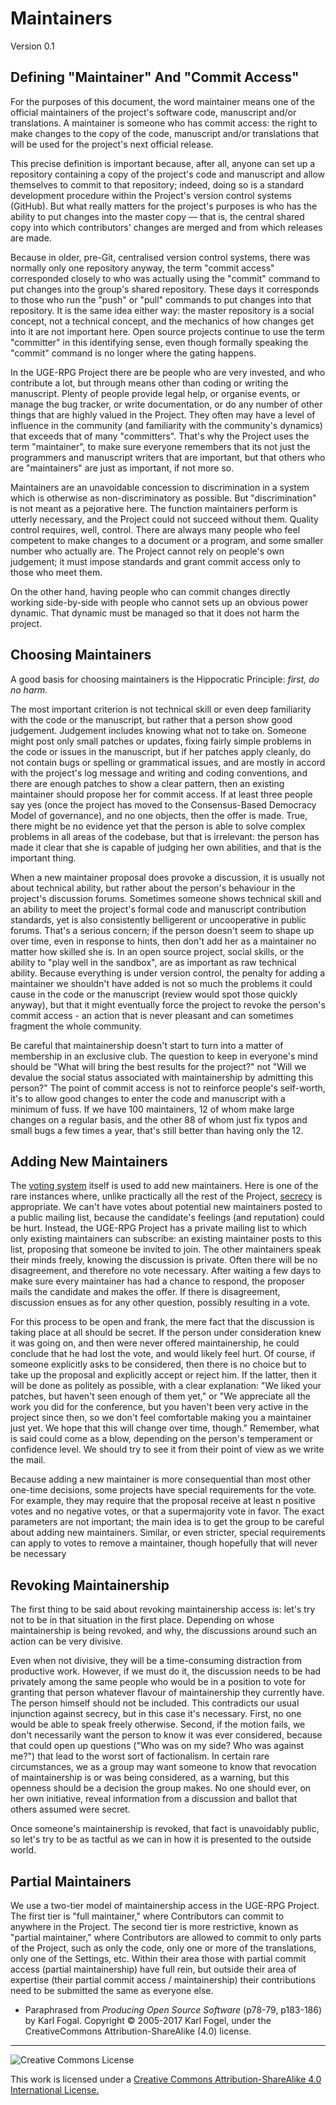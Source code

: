 # Maintainers

Version 0.1

## Defining "Maintainer" And "Commit Access"

For the purposes of this document, the word maintainer means one of the official maintainers of the project's software code, manuscript and/or translations. A maintainer is someone who has commit access: the right to make changes to the copy of the code, manuscript and/or translations that will be used for the project's next official release.

This precise definition is important because, after all, anyone can set up a repository containing a copy of the project's code and manuscript and allow themselves to commit to that repository; indeed, doing so is a standard development procedure within the Project's version control systems (GitHub). But what really matters for the project's purposes is who has the ability to put changes into the master copy — that is, the central shared copy into which contributors' changes are merged and from which releases are made.

Because in older, pre-Git, centralised version control systems, there was normally only one repository anyway, the term "commit access" corresponded closely to who was actually using the "commit" command to put changes into the group's shared repository. These days it corresponds to those who run the "push" or "pull" commands to put changes into that repository. It is the same idea either way: the master repository is a social concept, not a technical concept, and the mechanics of how changes get into it are not important here. Open source projects continue to use the term "committer" in this identifying sense, even though formally speaking the "commit" command is no longer where the gating happens.

In the UGE-RPG Project there are be people who are very invested, and who contribute a lot, but through means other than coding or writing the manuscript. Plenty of people provide legal help, or organise events, or manage the bug tracker, or write documentation, or do any number of other things that are highly valued in the Project. They often may have a level of influence in the community (and familiarity with the community's dynamics) that exceeds that of many "committers". That's why the Project uses the term "maintainer", to make sure everyone remembers that its not just the programmers and manuscript writers that are important, but that others who are "maintainers" are just as important, if not more so.

Maintainers are an unavoidable concession to discrimination in a system which is otherwise as non-discriminatory as possible. But "discrimination" is not meant as a pejorative here. The function maintainers perform is utterly necessary, and the Project could not succeed without them. Quality control requires, well, control. There are always many people who feel competent to make changes to a document or a program, and some smaller number who actually are. The Project cannot rely on people's own judgement; it must impose standards and grant commit access only to those who meet them.

On the other hand, having people who can commit changes directly working side-by-side with people who cannot sets up an obvious power dynamic. That dynamic must be managed so that it does not harm the project.

## Choosing Maintainers

A good basis for choosing maintainers is the Hippocratic Principle: *first, do no harm.*

The most important criterion is not technical skill or even deep familiarity with the code or the manuscript, but rather that a person show good judgement. Judgement includes knowing what not to take on. Someone might post only small patches or updates, fixing fairly simple problems in the code or issues in the manuscript, but if her patches apply cleanly, do not contain bugs or spelling or grammatical issues, and are mostly in accord with the project's log message and writing and coding conventions, and there are enough patches to show a clear pattern, then an existing maintainer should propose her for commit access. If at least three people say yes (once the project has moved to the Consensus-Based Democracy Model of governance), and no one objects, then the offer is made. True, there might be no evidence yet that the person is able to solve complex problems in all areas of the codebase, but that is irrelevant: the person has made it clear that she is capable of judging her own abilities, and that is the important thing.

When a new maintainer proposal does provoke a discussion, it is usually not about technical ability, but rather about the person's behaviour in the project's discussion forums. Sometimes someone shows technical skill and an ability to meet the project's formal code and manuscript contribution standards, yet is also consistently belligerent or uncooperative in public forums. That's a serious concern; if the person doesn't seem to shape up over time, even in response to hints, then don't add her as a maintainer no matter how skilled she is. In an open source project, social skills, or the ability to "play well in the sandbox", are as important as raw technical ability. Because everything is under version control, the penalty for adding a maintainer we shouldn't have added is not so much the problems it could cause in the code or the manuscript (review would spot those quickly anyway), but that it might eventually force the project to revoke the person's commit access - an action that is never pleasant and can sometimes fragment the whole community.

Be careful that maintainership doesn't start to turn into a matter of membership in an exclusive club. The question to keep in everyone's mind should be "What will bring the best results for the project?" not "Will we devalue the social status associated with maintainership by admitting this person?" The point of commit access is not to reinforce people's self-worth, it's to allow good changes to enter the code and manuscript with a minimum of fuss. If we have 100 maintainers, 12 of whom make large changes on a regular basis, and the other 88 of whom just fix typos and small bugs a few times a year, that's still better than having only the 12.

## Adding New Maintainers

The [voting system](https://github.com/UGE-RPG/UGE-RPG/blob/master/project_documentation/Voting.md) itself is used to add new maintainers. Here is one of the rare instances where, unlike practically all the rest of the Project, [secrecy](https://github.com/UGE-RPG/UGE-RPG/blob/master/project_documentation/Secrecy.md) is appropriate. We can't have votes about potential new maintainers posted to a public mailing list, because the candidate's feelings (and reputation) could be hurt. Instead, the UGE-RPG Project has a private mailing list to which only existing maintainers can subscribe: an existing maintainer posts to this list, proposing that someone be invited to join. The other maintainers speak their minds freely, knowing the discussion is private. Often there will be no disagreement, and therefore no vote necessary. After waiting a few days to make sure every maintainer has had a chance to respond, the proposer mails the candidate and makes the offer. If there is disagreement, discussion ensues as for any other question, possibly resulting in a vote.

For this process to be open and frank, the mere fact that the discussion is taking place at all should be secret. If the person under consideration knew it was going on, and then were never offered maintainership, he could conclude that he had lost the vote, and would likely feel hurt. Of course, if someone explicitly asks to be considered, then there is no choice but to take up the proposal and explicitly accept or reject him. If the latter, then it will be done as politely as possible, with a clear explanation: "We liked
your patches, but haven't seen enough of them yet," or "We appreciate all the work you did for the conference, but you haven't been very active in the project since then, so we don't feel comfortable making you a maintainer just yet. We hope that this will change over time, though." Remember, what is said could come as a blow, depending on the person's temperament or confidence level. We should try to see it from their point of view as we write the mail.

Because adding a new maintainer is more consequential than most other one-time decisions, some projects have special requirements for the vote. For example, they may require that the proposal receive
at least n positive votes and no negative votes, or that a supermajority vote in favor. The exact parameters are not important; the main idea is to get the group to be careful about adding new maintainers. Similar, or even stricter, special requirements can apply to votes to remove a maintainer, though hopefully that will never be necessary

## Revoking Maintainership

The first thing to be said about revoking maintainership access is: let's try not to be in that situation in the first place. Depending on whose maintainership is being revoked, and why, the discussions around such an action can be very divisive.

Even when not divisive, they will be a time-consuming distraction from productive work. However, if we must do it, the discussion needs to be had privately among the same people who would be in a position to vote for granting that person whatever flavour of maintainership they currently have. The person himself should not be included. This contradicts our usual injunction against secrecy, but in this case it's necessary. First, no one would be able to speak freely otherwise. Second, if the motion fails, we don't necessarily want the person to know it was ever considered, because that could open up questions ("Who was on my side? Who was against me?") that lead to the worst sort of factionalism. In certain rare circumstances, we as a group may want someone to know that revocation of maintainership is or was being considered, as a warning, but this openness should be a decision the group makes. No one should ever, on her own initiative, reveal information from a discussion and ballot that others assumed were secret.

Once someone's maintainership is revoked, that fact is unavoidably public, so let's try to be as tactful as we can in how it is presented to the outside world.

## Partial Maintainers

We use a two-tier model of maintainership access in the UGE-RPG Project. The first tier is "full maintainer," where Contributors can commit to anywhere in the Project. The second tier is more restrictive, known as "partial maintainer," where Contributors are allowed to commit to only parts of the Project, such as only the code, only one or more of the translations, only one of the Settings, etc. Within their area those with partial commit access (partial maintainership) have full rein, but outside their area of expertise (their partial commit access / maintainership) their contributions need to be submitted the same as everyone else.

- Paraphrased from *Producing Open Source Software* (p78-79, p183-186) by Karl Fogal. Copyright &copy; 2005-2017 Karl Fogel, under the CreativeCommons Attribution-ShareAlike (4.0) license.

---

![Creative Commons License](https://i.creativecommons.org/l/by-sa/4.0/88x31.png "Creative Commons License")

This work is licensed under a [Creative Commons Attribution-ShareAlike 4.0 International License.](https://creativecommons.org/licenses/by-sa/4.0/)

